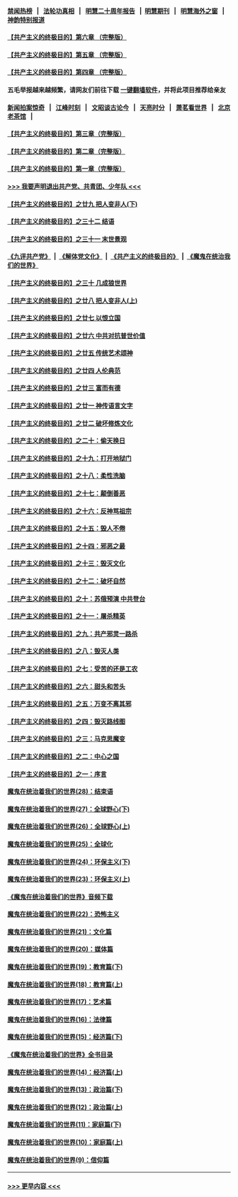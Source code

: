 #### [禁闻热榜](热点新闻.md?=0)  &nbsp;&nbsp;|&nbsp;&nbsp; [法轮功真相](https://github.com/gfw-breaker/truth/blob/master/README.md?=0) &nbsp;&nbsp;|&nbsp;&nbsp; [明慧二十周年报告](https://github.com/gfw-breaker/mh-reports/blob/master/README.md?=0) &nbsp;&nbsp;|&nbsp;&nbsp;[明慧期刊](https://github.com/gfw-breaker/mh-qikan) &nbsp;&nbsp;|&nbsp;&nbsp; [明慧海外之窗](https://github.com/gfw-breaker/mh-news/blob/master/README.md?=0) &nbsp;&nbsp;|&nbsp;&nbsp; [神韵特别报道](https://github.com/gfw-breaker/mh-news/blob/master/shenyun.md?=0)
#### [【共产主义的终极目的】第六章 （完整版）](../pages/nsc422/n11428913.md?t=03020302) 
#### [【共产主义的终极目的】第五章 （完整版）](../pages/nsc422/n11428912.md?t=03020302) 
#### [【共产主义的终极目的】第四章 （完整版）](../pages/nsc422/n11428907.md?t=03020302) 
#### 五毛举报越来越频繁，请网友们前往下载 [一键翻墙软件](https://github.com/gfw-breaker/ssr-accounts)，并将此项目推荐给亲友
#### [新闻拍案惊奇](https://github.com/gfw-breaker/banned-news/blob/master/pages/link4.md) &nbsp;&nbsp;|&nbsp;&nbsp; [江峰时刻](https://github.com/gfw-breaker/banned-news/blob/master/pages/link4.md) &nbsp;&nbsp;|&nbsp;&nbsp; [文昭谈古论今](https://github.com/gfw-breaker/banned-news/blob/master/pages/link4.md) &nbsp;&nbsp;|&nbsp;&nbsp; [天亮时分](https://github.com/gfw-breaker/banned-news/blob/master/pages/link4.md) &nbsp;&nbsp;|&nbsp;&nbsp; [萧茗看世界](https://github.com/gfw-breaker/banned-news/blob/master/pages/link4.md) &nbsp;&nbsp;|&nbsp;&nbsp; [北京老茶馆](https://github.com/gfw-breaker/banned-news/blob/master/pages/link4.md) &nbsp;&nbsp;|&nbsp;&nbsp; 
#### [【共产主义的终极目的】第三章（完整版）](../pages/nsc422/n11428848.md?t=03020302) 
#### [【共产主义的终极目的】第二章（完整版）](../pages/nsc422/n11428831.md?t=03020302) 
#### [【共产主义的终极目的】第一章（完整版）](../pages/nsc422/n11417651.md?t=03020302) 
#### [>>> 我要声明退出共产党、共青团、少年队 <<<](https://github.com/begood0513/goodnews/blob/master/quit/letter.md) 
#### [【共产主义的终极目的】之廿九 把人变非人(下)](../pages/nsc422/n11344140.md?t=03020302) 
#### [【共产主义的终极目的】之三十二 结语](../pages/nsc422/n11360535.md?t=03020302) 
#### [【共产主义的终极目的】之三十一 末世景观](../pages/nsc422/n11351129.md?t=03020302) 
#### [《九评共产党》](https://github.com/begood0513/9ping.md/blob/master/README.md) &nbsp;|&nbsp; [《解体党文化》](../../../../jtdwh.md/blob/master/README.md)  &nbsp;|&nbsp; [《共产主义的终极目的》](../../../../gczydzjmd.md/blob/master/README.md) &nbsp;|&nbsp; [《魔鬼在统治我们的世界》](../../../../mgztzwmdsj.md/blob/master/README.md) 
#### [【共产主义的终极目的】之三十 几成狼世界](../pages/nsc422/n11348280.md?t=03020302) 
#### [【共产主义的终极目的】之廿八 把人变非人(上)](../pages/nsc422/n11340492.md?t=03020302) 
#### [【共产主义的终极目的】之廿七 以恨立国](../pages/nsc422/n11336944.md?t=03020302) 
#### [【共产主义的终极目的】之廿六 中共对抗普世价值](../pages/nsc422/n11324785.md?t=03020302) 
#### [【共产主义的终极目的】之廿五 传统艺术颂神](../pages/nsc422/n11296396.md?t=03020302) 
#### [【共产主义的终极目的】之廿四 人伦典范](../pages/nsc422/n11296397.md?t=03020302) 
#### [【共产主义的终极目的】之廿三 富而有德](../pages/nsc422/n11283598.md?t=03020302) 
#### [【共产主义的终极目的】之廿一 神传语言文字](../pages/nsc422/n11263265.md?t=03020302) 
#### [【共产主义的终极目的】之廿二 破坏修炼文化](../pages/nsc422/n11245728.md?t=03020302) 
#### [【共产主义的终极目的】之二十：偷天换日](../pages/nsc422/n11238846.md?t=03020302) 
#### [【共产主义的终极目的】之十九：打开地狱门](../pages/nsc422/n11206376.md?t=03020302) 
#### [【共产主义的终极目的】之十八：柔性洗脑](../pages/nsc422/n11199994.md?t=03020302) 
#### [【共产主义的终极目的】之十七：颠倒善恶](../pages/nsc422/n11179782.md?t=03020302) 
#### [【共产主义的终极目的】之十六：反神骂祖宗](../pages/nsc422/n11166798.md?t=03020302) 
#### [【共产主义的终极目的】之十五：毁人不倦](../pages/nsc422/n11166792.md?t=03020302) 
#### [【共产主义的终极目的】之十四：邪恶之最](../pages/nsc422/n11150249.md?t=03020302) 
#### [【共产主义的终极目的】之十三：毁灭文化](../pages/nsc422/n11135227.md?t=03020302) 
#### [【共产主义的终极目的】之十二：破坏自然](../pages/nsc422/n11135214.md?t=03020302) 
#### [【共产主义的终极目的】之十：苏俄预演 中共登台](../pages/nsc422/n11118424.md?t=03020302) 
#### [【共产主义的终极目的】之十一：屠杀精英](../pages/nsc422/n11118442.md?t=03020302) 
#### [【共产主义的终极目的】之九：共产邪灵一路杀](../pages/nsc422/n11114139.md?t=03020302) 
#### [【共产主义的终极目的】之八：毁灭人类](../pages/nsc422/n11108503.md?t=03020302) 
#### [【共产主义的终极目的】之七：受苦的还是工农](../pages/nsc422/n11101809.md?t=03020302) 
#### [【共产主义的终极目的】之六：甜头和苦头](../pages/nsc422/n11096971.md?t=03020302) 
#### [【共产主义的终极目的】之五：万变不离其邪](../pages/nsc422/n11091285.md?t=03020302) 
#### [【共产主义的终极目的】之四：毁灭路线图](../pages/nsc422/n11086284.md?t=03020302) 
#### [【共产主义的终极目的】之三：马克思魔变](../pages/nsc422/n11061941.md?t=03020302) 
#### [【共产主义的终极目的】之二：中心之国](../pages/nsc422/n11047728.md?t=03020302) 
#### [【共产主义的终极目的】之一：序言](../pages/nsc422/n11086077.md?t=03020302) 
#### [魔鬼在统治着我们的世界(28)：结束语](../pages/nsc422/n10936246.md?t=03020302) 
#### [魔鬼在统治着我们的世界(27)：全球野心(下)](../pages/nsc422/n10928319.md?t=03020302) 
#### [魔鬼在统治着我们的世界(26)：全球野心(上)](../pages/nsc422/n10900318.md?t=03020302) 
#### [魔鬼在统治着我们的世界(25)：全球化](../pages/nsc422/n10788205.md?t=03020302) 
#### [魔鬼在统治着我们的世界(24)：环保主义(下)](../pages/nsc422/n10695307.md?t=03020302) 
#### [魔鬼在统治着我们的世界(23)：环保主义(上)](../pages/nsc422/n10688613.md?t=03020302) 
#### [《魔鬼在统治着我们的世界》音频下载](../pages/nsc422/n10635553.md?t=03020302) 
#### [魔鬼在统治着我们的世界(22)：恐怖主义](../pages/nsc422/n10614727.md?t=03020302) 
#### [魔鬼在统治着我们的世界(21)：文化篇](../pages/nsc422/n10597706.md?t=03020302) 
#### [魔鬼在统治着我们的世界(20)：媒体篇](../pages/nsc422/n10586579.md?t=03020302) 
#### [魔鬼在统治着我们的世界(19)：教育篇(下)](../pages/nsc422/n10564808.md?t=03020302) 
#### [魔鬼在统治着我们的世界(18)：教育篇(上)](../pages/nsc422/n10526970.md?t=03020302) 
#### [魔鬼在统治着我们的世界(17)：艺术篇](../pages/nsc422/n10499093.md?t=03020302) 
#### [魔鬼在统治着我们的世界(16)：法律篇](../pages/nsc422/n10485969.md?t=03020302) 
#### [魔鬼在统治着我们的世界(15)：经济篇(下)](../pages/nsc422/n10469975.md?t=03020302) 
#### [《魔鬼在统治着我们的世界》全书目录](../pages/nsc422/n10464261.md?t=03020302) 
#### [魔鬼在统治着我们的世界(14)：经济篇(上)](../pages/nsc422/n10457370.md?t=03020302) 
#### [魔鬼在统治着我们的世界(13)：政治篇(下)](../pages/nsc422/n10448270.md?t=03020302) 
#### [魔鬼在统治着我们的世界(12)：政治篇(上)](../pages/nsc422/n10444576.md?t=03020302) 
#### [魔鬼在统治着我们的世界(11)：家庭篇(下)](../pages/nsc422/n10440961.md?t=03020302) 
#### [魔鬼在统治着我们的世界(10)：家庭篇(上)](../pages/nsc422/n10435448.md?t=03020302) 
#### [魔鬼在统治着我们的世界(9)：信仰篇](../pages/nsc422/n10432159.md?t=03020302) 

----
#### [ >>> 更早内容 <<< ](../indexes/nsc422-earlier.md)
